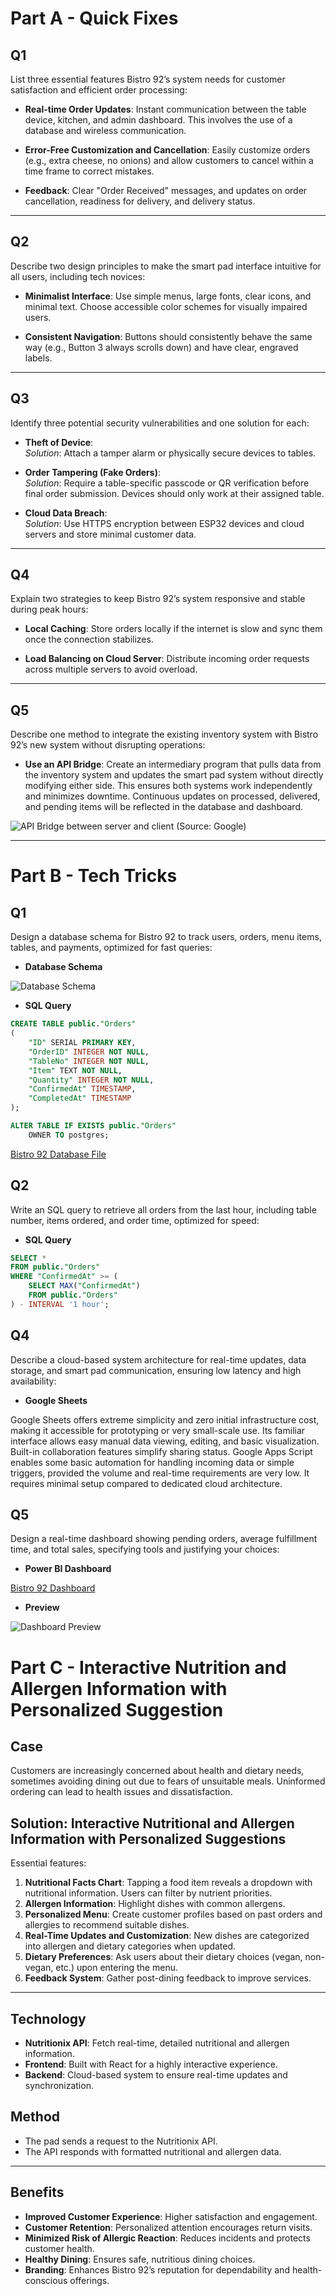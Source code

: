 # Part A - Quick Fixes

## Q1

List three essential features Bistro 92’s system needs for customer satisfaction and efficient order processing:

- **Real-time Order Updates**: Instant communication between the table device, kitchen, and admin dashboard. This involves the use of a database and wireless communication.

- **Error-Free Customization and Cancellation**: Easily customize orders (e.g., extra cheese, no onions) and allow customers to cancel within a time frame to correct mistakes.

- **Feedback**: Clear "Order Received" messages, and updates on order cancellation, readiness for delivery, and delivery status.

---

## Q2

Describe two design principles to make the smart pad interface intuitive for all users, including tech novices:

- **Minimalist Interface**: Use simple menus, large fonts, clear icons, and minimal text. Choose accessible color schemes for visually impaired users.

- **Consistent Navigation**: Buttons should consistently behave the same way (e.g., Button 3 always scrolls down) and have clear, engraved labels.

---

## Q3

Identify three potential security vulnerabilities and one solution for each:

- **Theft of Device**:  
  _Solution_: Attach a tamper alarm or physically secure devices to tables.

- **Order Tampering (Fake Orders)**:  
  _Solution_: Require a table-specific passcode or QR verification before final order submission. Devices should only work at their assigned table.

- **Cloud Data Breach**:  
  _Solution_: Use HTTPS encryption between ESP32 devices and cloud servers and store minimal customer data.

---

## Q4

Explain two strategies to keep Bistro 92’s system responsive and stable during peak hours:

- **Local Caching**: Store orders locally if the internet is slow and sync them once the connection stabilizes.

- **Load Balancing on Cloud Server**: Distribute incoming order requests across multiple servers to avoid overload.

---

## Q5

Describe one method to integrate the existing inventory system with Bistro 92’s new system without disrupting operations:

- **Use an API Bridge**: Create an intermediary program that pulls data from the inventory system and updates the smart pad system without directly modifying either side. This ensures both systems work independently and minimizes downtime. Continuous updates on processed, delivered, and pending items will be reflected in the database and dashboard.

![API Bridge between server and client (Source: Google)](https://mono-x.com/api-bridge/en/img/functions-1.png)

---


# Part B - Tech Tricks

## Q1

Design a database schema for Bistro 92 to track users, orders,
menu items, tables, and payments, optimized for fast queries:
- **Database Schema**  

![Database Schema](Schema.png)  
- **SQL Query**  

```sql
CREATE TABLE public."Orders"
(
	"ID" SERIAL PRIMARY KEY,
    "OrderID" INTEGER NOT NULL,
    "TableNo" INTEGER NOT NULL,
    "Item" TEXT NOT NULL,
    "Quantity" INTEGER NOT NULL,
    "ConfirmedAt" TIMESTAMP,
    "CompletedAt" TIMESTAMP
);

ALTER TABLE IF EXISTS public."Orders"
    OWNER TO postgres;
```  
[Bistro 92 Database File](./Bistro%2092%Orders.sql)  


  
## Q2

Write an SQL query to retrieve all orders from the last hour,
including table number, items ordered, and order time, optimized for speed:
 
- **SQL Query**  

```sql
SELECT *
FROM public."Orders"
WHERE "ConfirmedAt" >= (
    SELECT MAX("ConfirmedAt")
    FROM public."Orders"
) - INTERVAL '1 hour';
```

## Q4
Describe a cloud-based system architecture for real-time
updates, data storage, and smart pad communication, ensuring low latency and
high availability:
 
- **Google Sheets**  

Google Sheets offers extreme simplicity and zero initial infrastructure cost, making it accessible for prototyping or very small-scale use. Its familiar interface allows easy manual data viewing, editing, and basic visualization. Built-in collaboration features simplify sharing status. Google Apps Script enables some basic automation for handling incoming data or simple triggers, provided the volume and real-time requirements are very low. It requires minimal setup compared to dedicated cloud architecture.


## Q5
Design a real-time dashboard showing pending orders, average
fulfillment time, and total sales, specifying tools and justifying your choices:
 
- **Power BI Dashboard**  

[Bistro 92 Dashboard](./Bistro%2092%20Dashboard.pbix)  
- **Preview**  

![Dashboard Preview](Bistro%2092%20Dashboard%20Sample.png) 


# Part C - Interactive Nutrition and Allergen Information with Personalized Suggestion

## Case

Customers are increasingly concerned about health and dietary needs, sometimes avoiding dining out due to fears of unsuitable meals. Uninformed ordering can lead to health issues and dissatisfaction.

## Solution: Interactive Nutritional and Allergen Information with Personalized Suggestions

Essential features:

1. **Nutritional Facts Chart**: Tapping a food item reveals a dropdown with nutritional information. Users can filter by nutrient priorities.
2. **Allergen Information**: Highlight dishes with common allergens.
3. **Personalized Menu**: Create customer profiles based on past orders and allergies to recommend suitable dishes.
4. **Real-Time Updates and Customization**: New dishes are categorized into allergen and dietary categories when updated.
5. **Dietary Preferences**: Ask users about their dietary choices (vegan, non-vegan, etc.) upon entering the menu.
6. **Feedback System**: Gather post-dining feedback to improve services.

---

## Technology

- **Nutritionix API**: Fetch real-time, detailed nutritional and allergen information.
- **Frontend**: Built with React for a highly interactive experience.
- **Backend**: Cloud-based system to ensure real-time updates and synchronization.

## Method

- The pad sends a request to the Nutritionix API.
- The API responds with formatted nutritional and allergen data.

---

## Benefits

- **Improved Customer Experience**: Higher satisfaction and engagement.
- **Customer Retention**: Personalized attention encourages return visits.
- **Minimized Risk of Allergic Reaction**: Reduces incidents and protects customer health.
- **Healthy Dining**: Ensures safe, nutritious dining choices.
- **Branding**: Enhances Bistro 92’s reputation for dependability and health-conscious offerings.

